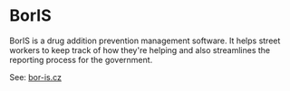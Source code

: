 # BorIS

BorIS is a drug addition prevention management software. It helps street workers to keep track of how they're helping and also streamlines the reporting process for the government.

See: [bor-is.cz](https://bor-is.cz)
